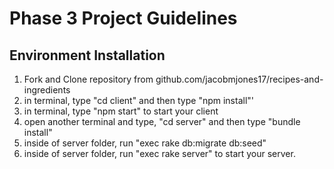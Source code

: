 # Phase 3 Project Guidelines

## Environment Installation
1) Fork and Clone repository from github.com/jacobmjones17/recipes-and-ingredients
2) in terminal, type "cd client" and then type "npm install"'
3) in terminal, type "npm start" to start your client
4) open another terminal and type, "cd server" and then type "bundle install"
5) inside of server folder, run "exec rake db:migrate db:seed"
6) inside of server folder, run "exec rake server" to start your server.